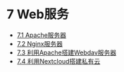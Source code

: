 # 7 Web服务

* [7.1 Apache服务器](07_Web服务\07_1_Apache服务器.md)
* [7.2 Nginx服务器](07_Web服务\07_2_Nginx服务器.md)
* [7.3 利用Apache搭建Webdav服务器](07_Web服务\07_3_利用Aache搭建webdav服务器.md)
* [7.4 利用Nextcloud搭建私有云](07_Web服务\07_4_利用Nextcloud搭建私有云.md)